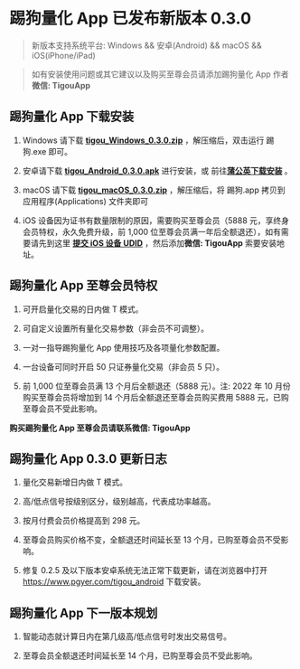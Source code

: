 # 踢狗量化 App 已发布新版本 0.3.0

> 新版本支持系统平台: Windows && 安卓(Android) && macOS && iOS(iPhone/iPad)

> 如有安装使用问题或其它建议以及购买至尊会员请添加踢狗量化 App 作者**微信: TigouApp**

## 踢狗量化 App 下载安装

1. Windows 请下载 [**tigou_Windows_0.3.0.zip**](https://gitee.com/TiGou/tigou_quant/releases/download/0.3.0/tigou_Windows_0.3.0.zip) ，解压缩后，双击运行 踢狗.exe 即可。

1. 安卓请下载 [**tigou_Android_0.3.0.apk**](https://gitee.com/TiGou/tigou_quant/releases/download/0.3.0/tigou_Android_0.3.0.apk) 进行安装，或 前往[**蒲公英下载安装**](https://gitee.com/link?target=https%3A%2F%2Fwww.pgyer.com%2Ftigou_android) 。

1. macOS 请下载 [**tigou_macOS_0.3.0.zip**](https://gitee.com/TiGou/tigou_quant/releases/download/0.3.0/tigou_macOS_0.2.5.zip) ，解压缩后，将 踢狗.app 拷贝到 应用程序(Applications) 文件夹即可

1. iOS 设备因为证书有数量限制的原因，需要购买至尊会员（5888 元，享终身会员特权，永久免费升级，前 1,000 位至尊会员满一年后全额退还），如有需要请先到这里 [**提交 iOS 设备 UDID**](https://gitee.com/link?target=https%3A%2F%2Fwww.pgyer.com%2Ftools%2Fudid%3Fsl%3Dn7DO) ，然后添加**微信: TigouApp** 索要安装地址。

## 踢狗量化 App 至尊会员特权

1. 可开启量化交易的日内做 T 模式。

1. 可自定义设置所有量化交易参数（非会员不可调整）。

1. 一对一指导踢狗量化 App 使用技巧及各项量化参数配置。

1. 一台设备可同时开启 50 只证券量化交易（非会员 5 只）。

1. 前 1,000 位至尊会员满 13 个月后全额退还（5888 元）。注: 2022 年 10 月份购买至尊会员将增加到 14 个月后全额退还至尊会员购买费用 5888 元，已购至尊会员不受此影响。

**购买踢狗量化 App 至尊会员请联系微信: TigouApp**

## 踢狗量化 App 0.3.0 更新日志

1. 量化交易新增日内做 T 模式。

1. 高/低点信号按级别区分，级别越高，代表成功率越高。

1. 按月付费会员价格提高到 298 元。

1. 至尊会员购买价格不变，全额退还时间延长至 13 个月，已购至尊会员不受影响。

1. 修复 0.2.5 及以下版本安卓系统无法正常下载更新，请在浏览器中打开 https://www.pgyer.com/tigou_android 下载安装。

## 踢狗量化 App 下一版本规划

1. 智能动态就计算日内在第几级高/低点信号时发出交易信号。

1. 至尊会员全额退还时间延长至 14 个月，已购至尊会员不受此影响。
